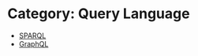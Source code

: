 # Category: Query Language
* [SPARQL](../modules/SPARQL/SPARQL.md)
* [GraphQL](../modules/GraphQL/GraphQL.md)

